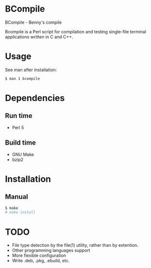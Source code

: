 # BCompile
BCompile - Benny's compile

Bcompile is a Perl script for compilation and testing single-file
terminal applications written in C and C++.

# Usage
See man after installation:
```sh
$ man 1 bcompile
```

# Dependencies
## Run time
* Perl 5

## Build time
* GNU Make
* bzip2

# Installation
## Manual
```sh
$ make
# make install
```

# TODO
* File type detection by the file(1) utility, rather than by extention.
* Other programming languages support
* More flexible configuration
* Write .deb, .pkg, .ebuild, etc.
